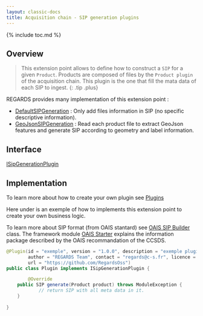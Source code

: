```yaml
---
layout: classic-docs
title: Acquisition chain - SIP generation plugins
---
```


{% include toc.md %}

## Overview

> This extension point allows to define how to construct a `SIP` for a given `Product`. Products are composed of files by the `Product plugin` of the acquisition chain. This plugin is the one that fill the mata data of each SIP to ingest.
{: .tip .plus}

REGARDS provides many implementation of this extension point :
 - [DefaultSIPGeneration](https://github.com/RegardsOss/regards-dataprovider/blob/master/acquisition/acquisition-service/src/main/java/fr/cnes/regards/modules/acquisition/service/plugins/DefaultSIPGeneration.java) : Only add files information in SIP (no specific descriptive information).
 - [GeoJsonSIPGeneration](https://github.com/RegardsOss/regards-dataprovider/blob/master/acquisition/acquisition-service/src/main/java/fr/cnes/regards/modules/acquisition/service/plugins/GeoJsonSIPGeneration.java) : Read each product file to extract GeoJson features and generate SIP according to geometry and label information.

## Interface

   [ISipGenerationPlugin](https://github.com/RegardsOss/regards-dataprovider/blob/master/acquisition/acquisition-domain/src/main/java/fr/cnes/regards/modules/acquisition/plugins/ISipGenerationPlugin.java)

## Implementation

To learn more about how to create your own plugin see [Plugins](/development/framework/modules/plugins/)

Here under is an exemple of how to implements this extension point to create your own business logic.

To learn more about SIP format (from OAIS stantard) see [OAIS SIP Builder](https://github.com/RegardsOss/regards-ingest/blob/master/ingest/ingest-domain/src/main/java/fr/cnes/regards/modules/ingest/domain/builder/SIPBuilder.java) class. The framework module [OAIS Starter](http://localhost:4000/development/framework/starters/oais-starter/) explains the information package described by the OAIS recommandation of the CCSDS.



```java
@Plugin(id = "exemple", version = "1.0.0", description = "exemple plugin",
        author = "REGARDS Team", contact = "regards@c-s.fr", licence = "LGPLv3.0", owner = "CSSI",
        url = "https://github.com/RegardsOss")
public class Plugin implements ISipGenerationPlugin {

        @Override
    public SIP generate(Product product) throws ModuleException {
            // return SIP with all meta data in it.
    }
   
}
```
